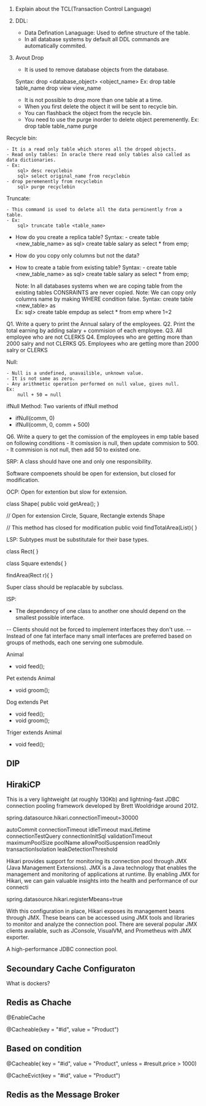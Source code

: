 1. Explain about the TCL(Transaction Control Language)
2. DDL:

	- Data Defination Lanaguage: Used to define structure of the table.
	- In all database systems by default all DDL commands are automatically commited.
	
3. Avout Drop

	- It is used to remove database objects from the database.
	
	Syntax:
		drop <database_object> <object_name>
	Ex:
		drop table table_name
		drop view view_name
		
	- It is not possible to drop more than one table at a time.
	- When you first delete the object it will be sent to recycle bin.
	- You can flashback the object from the recycle bin.
	- You need to use the purge inorder to delete object peremenently.
	Ex:
		drop table table_name purge

Recycle bin:
	
	- It is a read only table which stores all the droped objects.
	- Read only tables: In oracle there read only tables also called as data dictionaries.
	- Ex:
		sql> desc recyclebin
		sql> select original_name from recyclebin
	- drop peremenently from recyclebin
		sql> purge recyclebin
		
Truncate:
	
	- This command is used to delete all the data perminently from a table.
	- Ex:
		sql> truncate table <table_name>
		
- How do you create a replica table?
	Syntax:
		- create table <new_table_name> as <DQL>
	sql> create table salary as select * from emp;

- How do you copy only columns but not the data?

- How to create a table from existing table?
	Syntax:
		- create table <new_table_name> as <DQL>
	sql> create table salary as select * from emp;

	Note: In all databases systems when we are coping table from the existing tables CONSRAINTS are never copied.
	Note: We can copy only columns name by making WHERE condition false.
	Syntax:
		create table <new_table> as <DQL with false where cause>\
	Ex:
		sql> create table empdup as select * from emp where 1=2


Q1. Write a query to print the Annual salary of the employees.
Q2. Print the total earning by adding salary + commision of each employee.
Q3. All employee who are not CLERKS
Q4. Employees who are getting more than 2000 salry and not CLERKS
Q5. Employees who are getting more than 2000 salry or CLERKS

Null:

	- Null is a undefined, unavailible, unknown value.
	- It is not same as zero.
	- Any arithmetic operation performed on null value, gives null.
	Ex:
		null + 50 = null
		
ifNull Method:
Two varients of ifNull method
- ifNull(comm, 0)
- ifNull(comm, 0, comm + 500)

Q6. Write a query to get the comission of the employees in emp table based on following conditions
	- It comission is null, then update commision to 500.
	- It commision is not null, then add 50 to existed one.


SRP:
A class should have one and only one responsibility.

Software compoenets should be open for extension, but closed for modification.



OCP:
Open for extention but slow for extension.

class Shape{
	public void getArea();
}

// Open for extension
Circle, Square, Rectangle extends Shape

// This method has closed for modification
public void findTotalArea(List<Shape>){
}

LSP:
Subtypes must be substitutale for their base types.


class Rect{
}

class Square extends{
}

findArea(Rect r){
}

Super class should be replacable by subclass.

ISP:
- The dependency of one class to another one should depend on the smallest possible interface.

-- Clients should not be forced to implement interfaces they don't use.
-- Instead of one fat interface many small interfaces are preferred based on groups of methods, each one serving one submodule.



Animal
- void feed();

Pet extends Animal
- void groom();

Dog extends Pet
- void feed();
- void groom();

Triger extends Animal
- void feed();

DIP
---




HirakiCP
--------

This is a very lightweight (at roughly 130Kb) and lightning-fast JDBC connection pooling framework developed by Brett Wooldridge around 2012.

spring.datasource.hikari.connectionTimeout=30000 

autoCommit
connectionTimeout
idleTimeout
maxLifetime
connectionTestQuery
connectionInitSql
validationTimeout
maximumPoolSize
poolName
allowPoolSuspension
readOnly
transactionIsolation
leakDetectionThreshold


Hikari provides support for monitoring its connection pool through JMX (Java Management Extensions). JMX is a Java technology that enables the management and monitoring of applications at runtime. By enabling JMX for Hikari, we can gain valuable insights into the health and performance of our connecti

spring.datasource.hikari.registerMbeans=true

With this configuration in place, Hikari exposes its management beans through JMX. These beans can be accessed using JMX tools and libraries to monitor and analyze the connection pool. There are several popular JMX clients available, such as JConsole, VisualVM, and Prometheus with JMX exporter.


A high-performance JDBC connection pool.



Secoundary Cache Configuraton
-----------------------------

What is dockers?



Redis as Chache
---------------

@EnableCache


@Cacheable(key = "#id", value = "Product")


Based on condition
------------------

@Cacheable(
	key = "#id",
	value = "Product",
	unless = #result.price > 1000)
	
@CacheEvict(key = "#id", value = "Product")


Redis as the Message Broker
---------------------------

